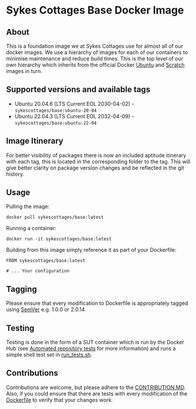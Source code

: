 # Sykes Cottages Base Docker Image

## About

This is a foundation image we at Sykes Cottages use for almost all of our docker images. We use a 
hierarchy of images for each of our containers to minimise maintenance and reduce build times. This is the top level of our own hierarchy which inherits from the official Docker [Ubuntu](https://hub.docker.com/_/ubuntu/) and [Scratch](https://hub.docker.com/_/scratch) images in turn.

## Supported versions and available tags

- Ubuntu 20.04.6 (LTS Current EOL 2030-04-02) - `sykescottages/base:ubuntu-20-04`
- Ubuntu 22.04.3 (LTS Current EOL 2032-04-09) - `sykescottages/base:ubuntu-22-04`

## Image Itinerary

For better visibility of packages there is now an included aptitude itinerary with each tag, this is located in the corresponding folder to the tag. 
This will give better clarity on package version changes and be reflected in the git history. 

## Usage

Pulling the image:
```
docker pull sykescottages/base:latest
```

Running a container:
```
docker run -it sykescottages/base:latest
```

Building from this image simply reference it as part of your Dockerfile:

```
FROM sykescottages/base:latest

# ... Your configuration
```

## Tagging

Please ensure that every modification to Dockerfile is appropriately tagged using [SemVer](http://semver.org/) e.g. 1.0.0 or 2.0.14

## Testing

Testing is done in the form of a SUT container which is run by the Docker Hub (see [Automated repository tests](https://docs.docker.com/docker-hub/builds/automated-testing/) for more information) and runs a simple shell test set in [run_tests.sh](https://github.com/SykesCottages/docker-base/blob/master/run_tests.sh).

## Contributions

Contributions are welcome, but please adhere to the [CONTRIBUTION.MD](https://github.com/SykesCottages/docker-base/blob/master/CONTRIBUTION.MD). Also, if you could ensure that there are tests with every modification of the [Dockerfile](https://github.com/SykesCottages/docker-base/blob/master/Dockerfile) to verify that your changes work.
